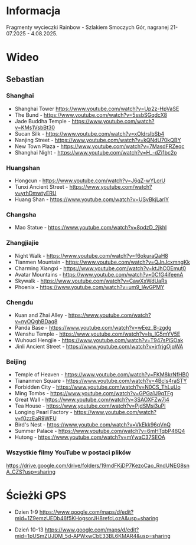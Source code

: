 # Informacja

Fragmenty wycieczki Rainbow - Szlakiem Smoczych Gór, nagranej 21-07.2025 - 4.08.2025.

# Wideo

## Sebastian

### Shanghai

* Shanghai Tower https://www.youtube.com/watch?v=Up2z-HpVaSE
* The Bund - https://www.youtube.com/watch?v=5ssbSGqdcX8
* Jade Buddha Temple - https://www.youtube.com/watch?v=KMs1VsbBt30
* Sucan Silk - https://www.youtube.com/watch?v=xOldrslbSb4
* Nanjing Street - https://www.youtube.com/watch?v=kQNdU70kQBY
* New Town Plaza - https://www.youtube.com/watch?v=7MasdFRZeqc
* Shanghai Night - https://www.youtube.com/watch?v=H_-dZi1bc2o

### Huangshan

* Hongcun - https://www.youtube.com/watch?v=J6qZ-wYLcrU
* Tunxi Ancient Street - https://www.youtube.com/watch?v=yrhDmwtyERU
* Huang Shan - https://www.youtube.com/watch?v=USvBkjLarlY

### Changsha 

* Mao Statue - https://www.youtube.com/watch?v=8pdzD_2jkhI

### Zhangjiajie

* Night Walk - https://www.youtube.com/watch?v=f6okuraQaH8
* Tianmen Mountain - https://www.youtube.com/watch?v=QJnJcxmngKk
* Charming Xiangxi - https://www.youtube.com/watch?v=ktJhCOEmut0
* Avatar Mountains - https://www.youtube.com/watch?v=0CfG4ifeenA
* Skywalk - https://www.youtube.com/watch?v=CawXxWdUaRs
* Phoenix - https://www.youtube.com/watch?v=um9_lAvGPMY

### Chengdu

* Kuan and Zhai Alley - https://www.youtube.com/watch?v=nyOQghBDaq8
* Panda Base - https://www.youtube.com/watch?v=wEez_B-zgdg
* Wenshu Temple - https://www.youtube.com/watch?v=ls_IG5mYV5E
* Wuhouci Hengjie - https://www.youtube.com/watch?v=T947sPiSOak
* Jinli Ancient Street - https://www.youtube.com/watch?v=jrfrjgOjqWA

### Beijing

* Temple of Heaven - https://www.youtube.com/watch?v=FKM8krNfHB0
* Tiananmen Square - https://www.youtube.com/watch?v=4Bcls4raSTY
* Forbidden City - https://www.youtube.com/watch?v=N0CS_ThLuUo
* Ming Tombs - https://www.youtube.com/watch?v=GPGa1J9qTFg
* Great Wall - https://www.youtube.com/watch?v=3SAOXFZw7j4
* Tea House - https://www.youtube.com/watch?v=PjdSMsi3uPI
* Longing Pearl Factory - https://www.youtube.com/watch?v=f0zzEaR9WFU
* Bird's Nest - https://www.youtube.com/watch?v=VkEkk96qVnQ
* Summer Palace - https://www.youtube.com/watch?v=6mHTqbP46Q4
* Hutong - https://www.youtube.com/watch?v=mYwaC37SEOA

### Wszystkie filmy YouTube w postaci plików

https://drive.google.com/drive/folders/19mdFKjDP7KezoCao_RndUNEG8snA_CZS?usp=sharing

# Ścieżki GPS

* Dzien 1-9 https://www.google.com/maps/d/edit?mid=1Z9emzUEDb46f5KHogsorJH8refcLozA&usp=sharing

* Dzień 10-13 https://www.google.com/maps/d/edit?mid=1pUSmZUJDM_5d-APWxwCbE33BL6KMAR4&usp=sharing

